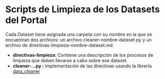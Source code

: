 # Scripts de Limpieza de los Datasets del Portal

Cada Dataset tiene asignada una carpeta con su nombre en la que se encuentran dos archivos: un archivo cleaner-nombre-dataset.py y un archivo de directivas-limpieza-nombre-dataset.md.

* **directivas-limpieza:** Contiene una descripción de los procesos de limpieza que deben llevarse a cabo sobre ese dataset.  
* **cleaner-...py :** Implementación de las directivas usando la librería [data_cleaner](https://github.com/gobabiertoAR/data-cleaner)
